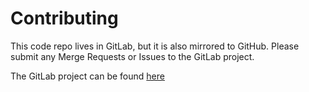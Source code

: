 # Contributing
This code repo lives in GitLab, but it is also mirrored to GitHub.  Please submit any Merge Requests or Issues to the GitLab project.

The GitLab project can be found [here](https://gitlab.com/raackley-open-source/vaultwarden-backup)
